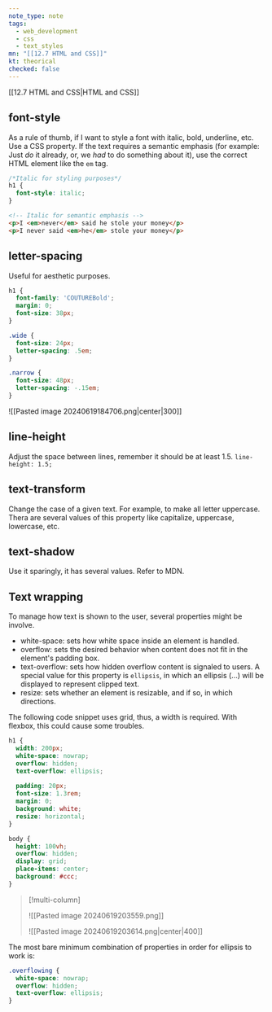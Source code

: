 ```yaml
---
note_type: note
tags:
  - web_development
  - css
  - text_styles
mn: "[[12.7 HTML and CSS]]"
kt: theorical
checked: false
---
```

[[12.7 HTML and CSS|HTML and CSS]]

## font-style
As a rule of thumb, if I want to style a font with italic, bold, underline, etc. Use a CSS property. If the text requires a semantic emphasis (for example: Just _do_ it already, or, we _had_ to do something about it), use the correct HTML element like the `em` tag. 

```css
/*Italic for styling purposes*/
h1 {
  font-style: italic;
}
```

```html
<!-- Italic for semantic emphasis -->
<p>I <em>never</em> said he stole your money</p>
<p>I never said <em>he</em> stole your money</p>
```

## letter-spacing
Useful for aesthetic purposes. 

```css
h1 {
  font-family: 'COUTUREBold';
  margin: 0;
  font-size: 38px;
}

.wide {
  font-size: 24px;
  letter-spacing: .5em;
}

.narrow {
  font-size: 48px;
  letter-spacing: -.15em;
}
```

![[Pasted image 20240619184706.png|center|300]]

## line-height
Adjust the space between lines, remember it should be at least 1.5. `line-height: 1.5;`

## text-transform
Change the case of a given text. For example, to make all letter uppercase. Thera are several values of this property like capitalize, uppercase, lowercase, etc. 

## text-shadow
Use it sparingly, it has several values. Refer to MDN.

## Text wrapping
To manage how text is shown to the user, several properties might be involve.
- white-space:  sets how white space inside an element is handled.
- overflow: sets the desired behavior when content does not fit in the element's padding box.
- text-overflow: sets how hidden overflow content is signaled to users. A special value for this property is `ellipsis`, in which an ellipsis (...) will be displayed to represent clipped text.
- resize: sets whether an element is resizable, and if so, in which directions.

The following code snippet uses grid, thus, a width is required. With flexbox, this could cause some troubles.

```css
h1 {
  width: 200px;
  white-space: nowrap;
  overflow: hidden;
  text-overflow: ellipsis;
  
  padding: 20px;
  font-size: 1.3rem;
  margin: 0;
  background: white;
  resize: horizontal;
}

body {
  height: 100vh;
  overflow: hidden;
  display: grid;
  place-items: center;
  background: #ccc;
}
```

>[!multi-column]
>
>![[Pasted image 20240619203559.png]]
>
>![[Pasted image 20240619203614.png|center|400]]

The most bare minimum combination of properties in order for ellipsis to work is:

```css
.overflowing {
  white-space: nowrap;
  overflow: hidden;
  text-overflow: ellipsis;
}
```

